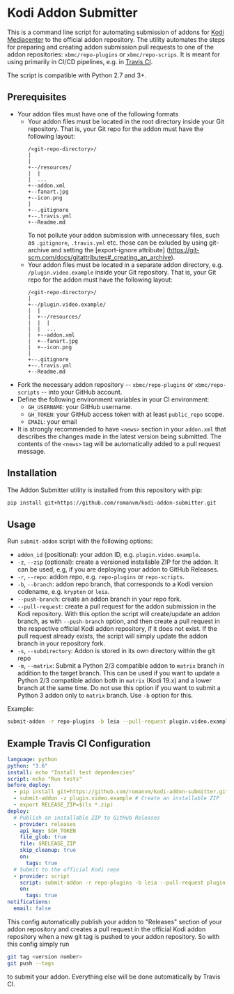 # Kodi Addon Submitter

This is a command line script for automating submission of addons for
[Kodi Mediacenter](https://kodi.tv) to the official addon repository.
The utility automates the steps for preparing and creating addon submission
pull requests to one of the addon repositories: `xbmc/repo-plugins` or
`xbmc/repo-scrips`. It is meant for using primarily in CI/CD pipelines, e.g.
in [Travis CI](https://travis-ci.org/).

The script is compatible with Python 2.7 and 3+.
 

## Prerequisites

- Your addon files must have one of the following formats
  - Your addon files must be located in the root directory inside your Git repository.
    That is, your Git repo for the addon must have the following layout:
    ```
    /<git-repo-directory>/
    |
    |
    +--/resources/
    |  |
    |  ...
    +--addon.xml
    +--fanart.jpg
    +--icon.png
    |
    +--.gitignore
    +--.travis.yml
    +--Readme.md
    ```
    To not pollute your addon submission with unnecessary files, such as `.gitignore`, `.travis.yml` etc.
    those can be exluded by using git-archive and setting the [export-ignore attribute]
    (https://git-scm.com/docs/gitattributes#_creating_an_archive).
  - Your addon files must be located in a separate addon directory, e.g.
   `/plugin.video.example` inside your Git repository. That is, your Git repo for
    the addon must have the following layout:
    ```
    /<git-repo-directory>/
    |
    +--/plugin.video.example/
    |  |
    |  +--/resources/
    |  |  |
    |  |  ...
    |  +--addon.xml
    |  +--fanart.jpg
    |  +--icon.png
    |
    +--.gitignore
    +--.travis.yml
    +--Readme.md
    ```
- Fork the necessary addon repository -- `xbmc/repo-plugins` or
  `xbmc/repo-scripts` -- into your GitHub account.
- Define the following environment variables in your CI environment:
  - `GH_USERNAME`: your GitHub username.
  - `GH_TOKEN`: your GitHub access token with at least `public_repo` scope.
  - `EMAIL`: your email
- It is strongly recommended to have `<news>` section in your `addon.xml`
  that describes the changes made in the latest version being submitted.
  The contents of the `<news>` tag will be automatically added to
  a pull request message.
  
## Installation

The Addon Submitter utility is installed from this repository with pip:

```bash
pip install git+https://github.com/romanvm/kodi-addon-submitter.git
```

## Usage

Run `submit-addon` script with the following options:

- `addon_id` (positional): your addon ID, e.g. `plugin.video.example`.
- `-z`, `--zip` (optional): create a versioned installable ZIP for the addon.
  It can be used, e.g, if you are deploying your addon to GitHub Releases.
- `-r`, `--repo`: addon repo, e.g. `repo-plugins` or `repo-scripts`.
- `-b`, `--branch`: addon repo branch, that corresponds to a Kodi version
  codename, e.g. `krypton` or `leia`.
- `--push-branch`: create an addon branch in your repo fork.
- `--pull-request`: create a pull request for the addon submission in the Kodi
  repository. With this option the script will create/update an addon branch,
  as with `--push-branch` option, and then create a pull request in the respective
  official Kodi addon repository, if it does not exist. If the pull request
  already exists, the script will simply update the addon branch in your
  repository fork.
- `-s`, `--subdirectory`: Addon is stored in its own directory within the git repo
- `-m`, `--matrix`: Submit a Python 2/3 compatible addon to `matrix` branch
  in addition to the target branch. This can be used if you want to update
  a Python 2/3 compatible addon both in `matrix` (Kodi 19.x) and a lower
  branch at the same time. Do not use this option if you want to submit
  a Python 3 addon only to `matrix` branch. Use `-b` option for this.

Example:
```bash
submit-addon -r repo-plugins -b leia --pull-request plugin.video.example
```

## Example Travis CI Configuration

```yaml
language: python
python: "3.6"
install: echo "Install test dependencies"
script: echo "Run tests"
before_deploy:
  - pip install git+https://github.com/romanvm/kodi-addon-submitter.git
  - submit-addon -z plugin.video.example # Create an installable ZIP
  - export RELEASE_ZIP=$(ls *.zip)
deploy:
  # Publish an installable ZIP to GitHub Releases
  - provider: releases
    api_key: $GH_TOKEN
    file_glob: true
    file: $RELEASE_ZIP
    skip_cleanup: true
    on:
      tags: true
  # Submit to the official Kodi repo
  - provider: script
    script: submit-addon -r repo-plugins -b leia --pull-request plugin.video.example
    on:
      tags: true
notifications:
  email: false
```
This config automatically publish your addon to "Releases" section of your
addon repository and creates a pull request in the official Kodi addon repository
when a new git tag is pushed to your addon repository. So with this config simply
run
```bash
git tag <version number>
git push --tags
```
to submit your addon. Everything else will be done automatically by Travis CI.
